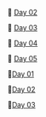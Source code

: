 📌 [Day 02](https://www.youtube.com/watch?v=SQTgxBDmpbo)

📌 [Day 03](https://www.youtube.com/watch?v=Cuo8W2WkJ0A)

📌 [Day 04](https://www.youtube.com/watch?v=vxyu09MPXKs)

📌 [Day 05](https://www.youtube.com/watch?v=Ar33A7jDcWk)



🔗[Day 01](https://kzilla.xyz/LySEu)

🔗[Day 02](https://kzilla.xyz/gDSFX)

🔗[Day 03](https://kzilla.xyz/yVTYP)
